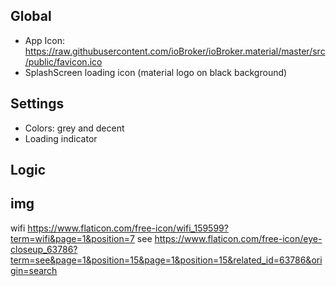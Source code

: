 ## Global
- App Icon: https://raw.githubusercontent.com/ioBroker/ioBroker.material/master/src/public/favicon.ico
- SplashScreen loading icon (material logo on black background)

## Settings
- Colors: grey and decent
- Loading indicator
## Logic

## img
wifi https://www.flaticon.com/free-icon/wifi_159599?term=wifi&page=1&position=7
see https://www.flaticon.com/free-icon/eye-closeup_63786?term=see&page=1&position=15&page=1&position=15&related_id=63786&origin=search